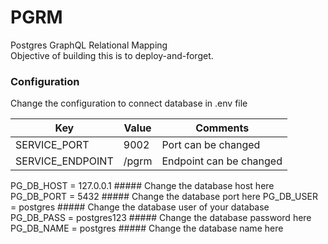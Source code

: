 # PGRM
Postgres GraphQL Relational Mapping<br>
Objective of building this is to deploy-and-forget.

### Configuration
Change the configuration to connect database in .env file
<table>
  <thead>
    <tr>
      <th>Key</th>
      <th>Value</th>
      <th>Comments</th>
    </tr>
  </thead>
  <tbody>
    <tr>
      <td>
        SERVICE_PORT
      </td>
      <td>
        9002
      </td>
      <td>
        Port can be changed
      </td>
    </tr>
    <tr>
      <td>
        SERVICE_ENDPOINT
      </td>
      <td>
        /pgrm
      </td>
      <td>
        Endpoint can be changed
      </td>
    </tr>
  </tbody>
</table>
PG_DB_HOST = 127.0.0.1
##### Change the database host here
PG_DB_PORT = 5432
##### Change the database port here
PG_DB_USER = postgres
##### Change the database user of your database
PG_DB_PASS = postgres123
##### Change the database password here
PG_DB_NAME = postgres
##### Change the database name here
